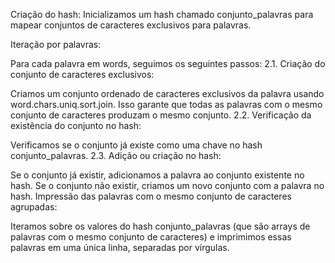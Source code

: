 
Criação do hash: Inicializamos um hash chamado conjunto_palavras para mapear conjuntos de caracteres exclusivos para palavras.

Iteração por palavras:

Para cada palavra em words, seguimos os seguintes passos: 2.1. Criação do conjunto de caracteres exclusivos:

Criamos um conjunto ordenado de caracteres exclusivos da palavra usando word.chars.uniq.sort.join. Isso garante que todas as palavras com o mesmo conjunto de caracteres produzam o mesmo conjunto. 2.2. Verificação da existência do conjunto no hash:

Verificamos se o conjunto já existe como uma chave no hash conjunto_palavras. 2.3. Adição ou criação no hash:

Se o conjunto já existir, adicionamos a palavra ao conjunto existente no hash. Se o conjunto não existir, criamos um novo conjunto com a palavra no hash. Impressão das palavras com o mesmo conjunto de caracteres agrupadas:

Iteramos sobre os valores do hash conjunto_palavras (que são arrays de palavras com o mesmo conjunto de caracteres) e imprimimos essas palavras em uma única linha, separadas por vírgulas.
